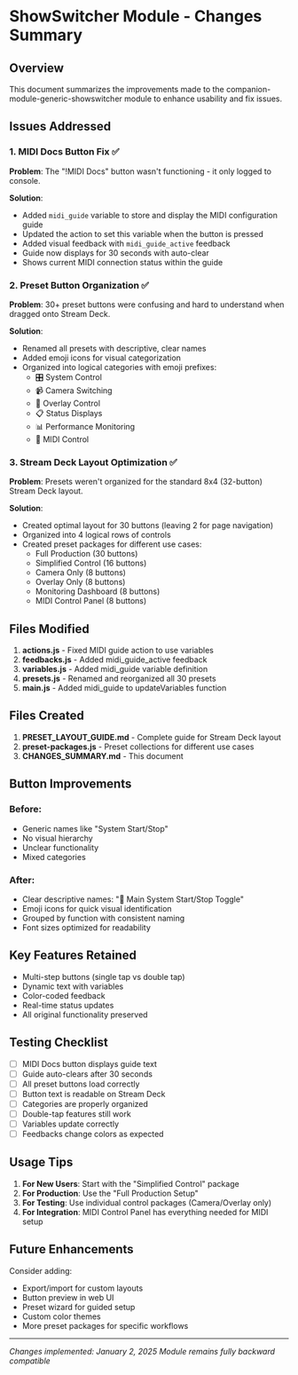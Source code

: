 # ShowSwitcher Module - Changes Summary

## Overview
This document summarizes the improvements made to the companion-module-generic-showswitcher module to enhance usability and fix issues.

## Issues Addressed

### 1. MIDI Docs Button Fix ✅
**Problem**: The "!MIDI Docs" button wasn't functioning - it only logged to console.

**Solution**: 
- Added `midi_guide` variable to store and display the MIDI configuration guide
- Updated the action to set this variable when the button is pressed
- Added visual feedback with `midi_guide_active` feedback
- Guide now displays for 30 seconds with auto-clear
- Shows current MIDI connection status within the guide

### 2. Preset Button Organization ✅
**Problem**: 30+ preset buttons were confusing and hard to understand when dragged onto Stream Deck.

**Solution**:
- Renamed all presets with descriptive, clear names
- Added emoji icons for visual categorization
- Organized into logical categories with emoji prefixes:
  - 🎛️ System Control
  - 📹 Camera Switching  
  - 🎨 Overlay Control
  - 📋 Status Displays
  - 📊 Performance Monitoring
  - 🎹 MIDI Control

### 3. Stream Deck Layout Optimization ✅
**Problem**: Presets weren't organized for the standard 8x4 (32-button) Stream Deck layout.

**Solution**:
- Created optimal layout for 30 buttons (leaving 2 for page navigation)
- Organized into 4 logical rows of controls
- Created preset packages for different use cases:
  - Full Production (30 buttons)
  - Simplified Control (16 buttons)
  - Camera Only (8 buttons)
  - Overlay Only (8 buttons)
  - Monitoring Dashboard (8 buttons)
  - MIDI Control Panel (8 buttons)

## Files Modified

1. **actions.js** - Fixed MIDI guide action to use variables
2. **feedbacks.js** - Added midi_guide_active feedback
3. **variables.js** - Added midi_guide variable definition
4. **presets.js** - Renamed and reorganized all 30 presets
5. **main.js** - Added midi_guide to updateVariables function

## Files Created

1. **PRESET_LAYOUT_GUIDE.md** - Complete guide for Stream Deck layout
2. **preset-packages.js** - Preset collections for different use cases
3. **CHANGES_SUMMARY.md** - This document

## Button Improvements

### Before:
- Generic names like "System Start/Stop"
- No visual hierarchy
- Unclear functionality
- Mixed categories

### After:
- Clear descriptive names: "🔴 Main System Start/Stop Toggle"
- Emoji icons for quick visual identification
- Grouped by function with consistent naming
- Font sizes optimized for readability

## Key Features Retained

- Multi-step buttons (single tap vs double tap)
- Dynamic text with variables
- Color-coded feedback
- Real-time status updates
- All original functionality preserved

## Testing Checklist

- [ ] MIDI Docs button displays guide text
- [ ] Guide auto-clears after 30 seconds
- [ ] All preset buttons load correctly
- [ ] Button text is readable on Stream Deck
- [ ] Categories are properly organized
- [ ] Double-tap features still work
- [ ] Variables update correctly
- [ ] Feedbacks change colors as expected

## Usage Tips

1. **For New Users**: Start with the "Simplified Control" package
2. **For Production**: Use the "Full Production Setup" 
3. **For Testing**: Use individual control packages (Camera/Overlay only)
4. **For Integration**: MIDI Control Panel has everything needed for MIDI setup

## Future Enhancements

Consider adding:
- Export/import for custom layouts
- Button preview in web UI
- Preset wizard for guided setup
- Custom color themes
- More preset packages for specific workflows

---

*Changes implemented: January 2, 2025*
*Module remains fully backward compatible*